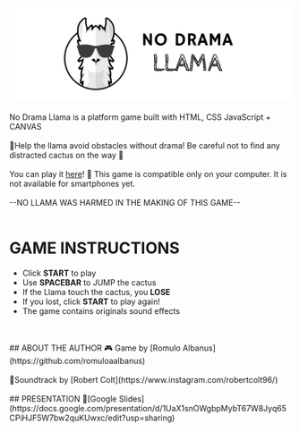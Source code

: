 ﻿


![enter image description here](https://github.com/romuloaalbanus/noDramaLlama/blob/main/images/noDrama2.png?raw=true)
<br>
<br>
No Drama Llama is a platform game built with HTML, CSS JavaScript + CANVAS 
<br>
<br>
🦙Help the llama avoid obstacles without drama!
Be careful not to find any distracted cactus on the way 🤪
<br>
<br>
You can play it [here](https://romuloaalbanus.github.io/noDramaLlama/)!
🌵 This game is compatible only on your computer. It is not available for smartphones yet.
<br>
<br>
--NO LLAMA WAS HARMED IN THE MAKING OF THIS GAME--
<br>
<br>
# GAME INSTRUCTIONS

-   Click  **START**  to play
-   Use  **SPACEBAR**  to JUMP the cactus
-   If the Llama touch the cactus, you  **LOSE**
-   If you lost, click  **START**  to play again!
-   The game contains originals sound effects

<br>
<br>
## ABOUT THE AUTHOR
🎮 Game by [Romulo Albanus](https://github.com/romuloaalbanus)
<br>
<br>
🎼Soundtrack by [Robert Colt](https://www.instagram.com/robertcolt96/)
<br>
<br>
## PRESENTATION
💬[Google Slides](https://docs.google.com/presentation/d/1UaX1snOWgbpMybT67W8Jyq65CPiHJF5W7bw2quKUwxc/edit?usp=sharing)


